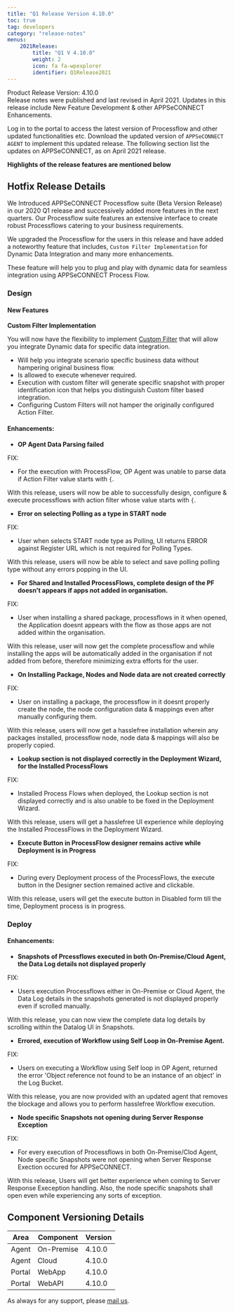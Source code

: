 ```yaml
---
title: "Q1 Release Version 4.10.0"
toc: true
tag: developers
category: "release-notes"
menus: 
    2021Release:
        title: "Q1 V 4.10.0"
        weight: 2
        icon: fa fa-wpexplorer
        identifier: Q1Release2021
---
```

Product Release Version: 4.10.0       
Release notes were published and last revised in April 2021. 
Updates in this release include New Feature Development & other APPSeCONNECT Enhancements.  

Log in to the portal to access the latest version of Processflow and other updated functionalities etc. 
Download the updated version of `APPSeCONNECT AGENT` to implement this updated release. The following section list the updates on APPSeCONNECT, 
as on April 2021 release.

**Highlights of the release features are mentioned below**

## Hotfix Release Details 

We Introduced APPSeCONNECT Processflow suite (Beta Version Release) in our 2020 Q1 release and successively
added more features in the next quarters. Our Processflow suite features an extensive interface to create 
robust Processflows catering to your business requirements.   

We upgraded the Processflow for the users in this release and have added a noteworthy feature that includes, `Custom Filter Implementation` for Dynamic Data Integration 
and many more enhancements.
 
These feature will help you to plug and play with dynamic data for seamless integration using APPSeCONNECT Process Flow.    

### Design

#### New Features  

**Custom Filter Implementation**  

You will now have the flexibility to implement [Custom Filter](/processflow/User-Defined-Dynamic-Filter/) that will allow you integrate Dynamic data for specific data integration.

- Will help you integrate scenario specific business data without hampering original business flow.
- Is allowed to execute whenever required.
- Execution with custom filter will generate specific snapshot with proper identification icon that helps you distinguish Custom filter based integration.
- Configuring Custom Filters will not hamper the originally configured Action Filter.

#### Enhancements:

- **OP Agent Data Parsing failed**

FIX: 

- For the execution with ProcessFlow, OP Agent was unable to parse data if Action Filter value starts with `{`.

With this release, users will now be able to successfully design, configure & execute processflows with action filter whose value starts with `{`. 


- **Error on selecting Polling as a type in START node**

FIX:

- User when selects START node type as Polling, UI returns ERROR against Register URL which is not required for Polling Types.

With this release, users will now be able to select and save polling polling type without any errors popping in the UI.


- **For Shared and Installed ProcessFlows, complete design of the PF doesn't appears if apps not added in organisation.**

FIX:

- User when installing a shared package, processflows in it when opened, the Application doesnt appears with the flow as those apps are not added within the organisation.

With this release, user will now get the complete processflow and while installing the apps will be automatically added in the organisation if not added from before, therefore minimizing extra efforts for the user.


- **On Installing Package, Nodes and Node data are not created correctly**

FIX: 

- User on installing a package, the processflow in it doesnt properly create the node, the node configuration data & mappings even after manually  configuring them.

With this release, users will now get a hasslefree installation wherein any packages installed, processflow node, node data & mappings will also be properly copied.


- **Lookup section is not displayed correctly in the Deployment Wizard, for the Installed ProcessFlows**

FIX:

- Installed Process Flows when deployed, the Lookup section is not displayed correctly and is also unable to be fixed in the Deployment Wizard.

With this release, users will get a hasslefree UI experience while deploying the Installed ProcessFlows in the Deployment Wizard.


- **Execute Button in ProcessFlow designer remains active while Deployment is in Progress**

FIX:

- During every Deployment process of the ProcessFlows, the execute button in the Designer section remained active and clickable.

With this release, users will get the execute button in Disabled form till the time, Deployment process is in progress. 

### Deploy

#### Enhancements:

- **Snapshots of Prcessflows executed in both On-Premise/Cloud Agent, the Data Log details not displayed properly**

FIX:

- Users execution Processflows either in On-Premise or Cloud Agent, the Data Log details in the snapshots generated is not displayed properly even if scrolled manually.

With this release, you can now view the complete data log details by scrolling within the Datalog UI in Snapshots.


- **Errored, execution of Workflow using Self Loop in On-Premise Agent.**

FIX:

- Users on executing a Workflow using Self loop in OP Agent, returned the error 'Object reference not found to be an instance of an object' in the Log Bucket.

With this release, you are now provided with an updated agent that removes the blockage and allows you to perform hasslefree Workflow execution.


- **Node specific Snapshots not opening during Server Response Exception**

FIX:

- For every execution of Processflows in both On-Premise/Clod Agent, Node specific Snapshots were not opening when Server Response Exection occured for APPSeCONNECT.

With this release, Users will get better experience when coming to Server Response Exeception handling. Also, the node specific snapshots shall open even while experiencing any sorts of exception.

## Component Versioning Details  

|Area|Component|Version|
|---|---|----|
|Agent|On-Premise|4.10.0|
|Agent|Cloud|4.10.0|
|Portal|WebApp|4.10.0|
|Portal|WebAPI|4.10.0|

As always for any support, please [mail us](support@appseconnect.com).